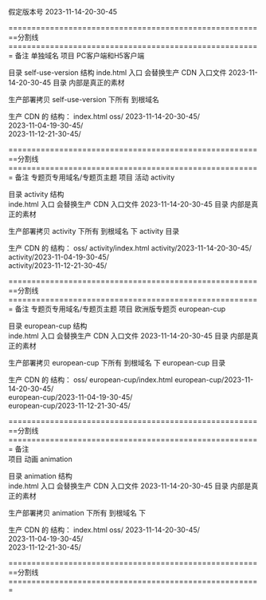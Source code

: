  

 假定版本号 2023-11-14-20-30-45

========================================================分割线=======================================================
备注 单独域名
项目 
 PC客户端和H5客户端

 目录 
 self-use-version
 结构 
  inde.html  入口 会替换生产 CDN 入口文件 
  2023-11-14-20-30-45 目录  内部是真正的素材
 
 生产部署拷贝   self-use-version 下所有 到根域名 

 生产 CDN 的 结构：
      index.html 
      oss/
      2023-11-14-20-30-45/  
      2023-11-04-19-30-45/  
      2023-11-12-21-30-45/  


========================================================分割线=======================================================
备注  专题页专用域名/专题页主题
项目 
 活动 activity

 目录 
 activity
 结构  
 inde.html  入口 会替换生产 CDN 入口文件
 2023-11-14-20-30-45    目录  内部是真正的素材  
 
  生产部署拷贝  activity  下所有 到根域名 下 activity 目录 

 生产 CDN 的 结构：
      oss/
      activity/index.html 
      activity/2023-11-14-20-30-45/  
      activity/2023-11-04-19-30-45/  
      activity/2023-11-12-21-30-45/  


========================================================分割线=======================================================
 备注  专题页专用域名/专题页主题
 项目 
 欧洲版专题页 european-cup

 目录 
 european-cup
 结构  
 inde.html  入口 会替换生产 CDN 入口文件
 2023-11-14-20-30-45    目录  内部是真正的素材  
 
 生产部署拷贝  european-cup  下所有 到根域名 下 european-cup 目录 

 生产 CDN 的 结构：
      oss/
      european-cup/index.html 
      european-cup/2023-11-14-20-30-45/  
      european-cup/2023-11-04-19-30-45/  
      european-cup/2023-11-12-21-30-45/  


========================================================分割线=======================================================
 备注  
 项目 
 动画 animation

 目录 
 animation
 结构  
 inde.html  入口 会替换生产 CDN 入口文件
 2023-11-14-20-30-45    目录  内部是真正的素材  
 
  生产部署拷贝  animation  下所有 到根域名 下 


 生产 CDN 的 结构：
      index.html 
      oss/
      2023-11-14-20-30-45/  
      2023-11-04-19-30-45/  
      2023-11-12-21-30-45/  


 
 
========================================================分割线=======================================================
